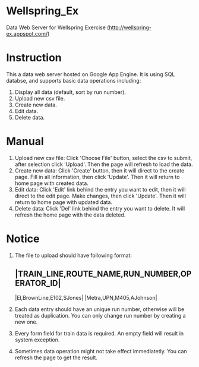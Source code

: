 Wellspring_Ex
=============
Data Web Server for Wellspring Exercise
(http://wellspring-ex.appspot.com/)

Instruction
=============
  This a data web server hosted on Google App Engine. 
  It is using SQL databse, and supports basic data operations including:
  
  1. Display all data (default, sort by run number).
  2. Upload new csv file.
  3. Create new data.
  4. Edit data.
  5. Delete data.
  

Manual
=============
1. Upload new csv file:
   Click 'Choose File' button, select the csv to submit, after selection click 'Upload'.
   Then the page will refresh to load the data.
2. Create new data:
   Click 'Create' button, then it will direct to the create page.
   Fill in all information, then click 'Update'.
   Then it will return to home page with created data.
3. Edit data:
   Click 'Edit' link behind the entry you want to edit, then it will direct to the edit page.
   Make changes, then click 'Update'.
   Then it will return to home page with updated data.
4. Delete data:
   Click 'Del' link behind the entry you want to delete.
   It will refresh the home page with the data deleted.
  

Notice
=============
1. The file to upload should have following format:

   |TRAIN_LINE,ROUTE_NAME,RUN_NUMBER,OPERATOR_ID|
   ----------------------------------------------
   |El,BrownLine,E102,SJones|
   |Metra,UPN,M405,AJohnson|
   
2. Each data entry should have an unique run number, otherwise will be treated as duplication.
   You can only change run number by creating a new one.
3. Every form field for train data is required. 
   An empty field will result in system exception.
4. Sometimes data operation might not take effect immediatetly.
   You can refresh the page to get the result.
   
